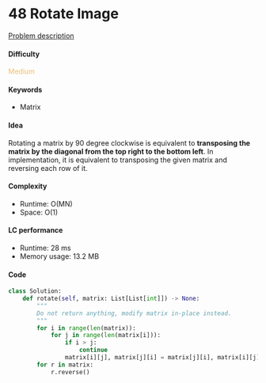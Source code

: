 48 Rotate Image
=======================
[Problem description](https://leetcode.com/problems/rotate-image/)

#### Difficulty
<span style="color:#FABC60">Medium</span>

#### Keywords
- Matrix
  
#### Idea
Rotating a matrix by 90 degree clockwise is equivalent to **transposing the matrix by the diagonal from the top right to the bottom left**. In implementation, it is equivalent to transposing the given matrix and reversing each row of it. 

#### Complexity
- Runtime: O(MN)
- Space: O(1)
  
#### LC performance
- Runtime: 28 ms
- Memory usage: 13.2 MB

#### Code
```python
class Solution:
    def rotate(self, matrix: List[List[int]]) -> None:
        """
        Do not return anything, modify matrix in-place instead.
        """
        for i in range(len(matrix)):
            for j in range(len(matrix[i])):
                if i > j:
                    continue
                matrix[i][j], matrix[j][i] = matrix[j][i], matrix[i][j]
        for r in matrix:
            r.reverse()
```
